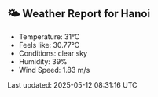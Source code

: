 <!-- WEATHER-START -->
## 🌤 Weather Report for Hanoi

- Temperature: 31°C
- Feels like: 30.77°C
- Conditions: clear sky
- Humidity: 39%
- Wind Speed: 1.83 m/s

Last updated: 2025-05-12 08:31:16 UTC
<!-- WEATHER-END -->
